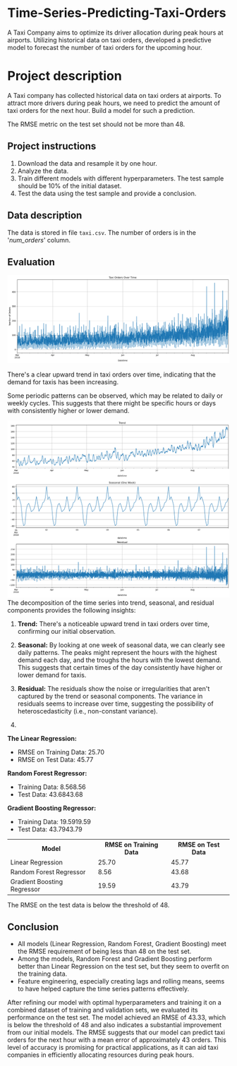 # Time-Series-Predicting-Taxi-Orders
A Taxi Company aims to optimize its driver allocation during peak hours at airports. Utilizing historical data on taxi orders, developed a predictive model to forecast the number of taxi orders for the upcoming hour. 

# Project description
A Taxi company has collected historical data on taxi orders at airports. To attract more drivers during peak hours, we need to predict the amount of taxi orders for the next hour. Build a model for such a prediction.

The RMSE metric on the test set should not be more than 48.

## Project instructions

1. Download the data and resample it by one hour.
2. Analyze the data.
3. Train different models with different hyperparameters. The test sample should be 10% of the initial dataset. 
4. Test the data using the test sample and provide a conclusion.

## Data description

The data is stored in file `taxi.csv`. The number of orders is in the '*num_orders*' column.

## Evaluation
<img src="taxiorders.png" alt="Taxi Orders">

There's a clear upward trend in taxi orders over time, indicating that the demand for taxis has been increasing.

Some periodic patterns can be observed, which may be related to daily or weekly cycles. This suggests that there might be specific hours or days with consistently higher or lower demand.

<img src="timeseries1.png" alt="Time Series">
The decomposition of the time series into trend, seasonal, and residual components provides the following insights:

1. **Trend:** There's a noticeable upward trend in taxi orders over time, confirming our initial observation.

2. **Seasonal:** By looking at one week of seasonal data, we can clearly see daily patterns. The peaks might represent the hours with the highest demand each day, and the troughs the hours with the lowest demand. This suggests that certain times of the day consistently have higher or lower demand for taxis.

3. **Residual:** The residuals show the noise or irregularities that aren't captured by the trend or seasonal components. The variance in residuals seems to increase over time, suggesting the possibility of heteroscedasticity (i.e., non-constant variance).
4. 
**The Linear Regression:**
- RMSE on Training Data: 25.70
- RMSE on Test Data: 45.77

**Random Forest Regressor:**
- Training Data: 8.568.56
- Test Data: 43.6843.68

**Gradient Boosting Regressor:**

- Training Data: 19.5919.59
- Test Data: 43.7943.79

<table>
    <tr>
        <th>Model</th>
        <th>RMSE on Training Data</th>
        <th>RMSE on Test Data</th>
    </tr>
    <tr>
        <td>Linear Regression</td>
        <td>25.70</td>
        <td>45.77</td>
    </tr>
    <tr>
        <td>Random Forest Regressor</td>
        <td>8.56</td>
        <td>43.68</td>
    </tr>
    <tr>
        <td>Gradient Boosting Regressor</td>
        <td>19.59</td>
        <td>43.79</td>
    </tr>
</table>

  
The RMSE on the test data is below the threshold of 48.

## Conclusion

- All models (Linear Regression, Random Forest, Gradient Boosting) meet the RMSE requirement of being less than 48 on the test set.
- Among the models, Random Forest and Gradient Boosting perform better than Linear Regression on the test set, but they seem to overfit on the training data.
- Feature engineering, especially creating lags and rolling means, seems to have helped capture the time series patterns effectively.

After refining our model with optimal hyperparameters and training it on a combined dataset of training and validation sets, we evaluated its performance on the test set. The model achieved an RMSE of 
43.33, which is below the threshold of 48 and also indicates a substantial improvement from our initial models. The RMSE suggests that our model can predict taxi orders for the next hour with a mean error of approximately 43 orders. This level of accuracy is promising for practical applications, as it can aid taxi companies in efficiently allocating resources during peak hours.
